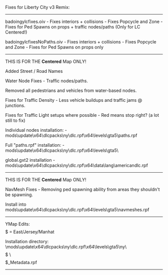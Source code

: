 Fixes for Liberty City v3 Remix:

---------------------------------

badoingylcfixes.oiv - Fixes interiors + collisions - Fixes Popcycle and Zone - Fixes for Ped Spawns on props + traffic nodes/paths (Only for LC Centered!)


badoingylcfixesNoPaths.oiv - Fixes interiors + collisions - Fixes Popcycle and Zone - Fixes for Ped Spawns on props only

---------------------------------

THIS IS FOR THE **Centered** Map ONLY!

Added Street / Road Names

Water Node Fixes - Traffic nodes/paths.

Removed all pedestrians and vehicles from water-based nodes.

Fixes for Traffic Density - Less vehicle buildups and traffic jams @ junctions.

Fixes for Traffic Light setups where possible - Red means stop right? (a lot still to fix)


Individual nodes installation: - mods\update\x64\dlcpacks\ny\dlc.rpf\x64\levels\gta5\paths.rpf

Full "paths.rpf" installation: - mods\update\x64\dlcpacks\ny\dlc.rpf\x64\levels\gta5\


global.gxt2 installation - mods\update\x64\dlcpacks\ny\dlc.rpf\x64\data\lang\americandlc.rpf

---------------------------------

THIS IS FOR THE **Centered** Map ONLY!

NavMesh Fixes - Removing ped spawning ability from areas they shouldn't be spawning.

Install into mods\update\x64\dlcpacks\ny\dlc.rpf\x64\levels\gta5\navmeshes.rpf

---------------------------------

YMap Edits:  $$$$$ = East/Jersey/Manhat

Installation directory:
\mods\update\x64\dlcpacks\ny\dlc.rpf\x64\levels\gta5\ny\ $$$$$ \ $$$$$_Metadata.rpf


---------------------------------
